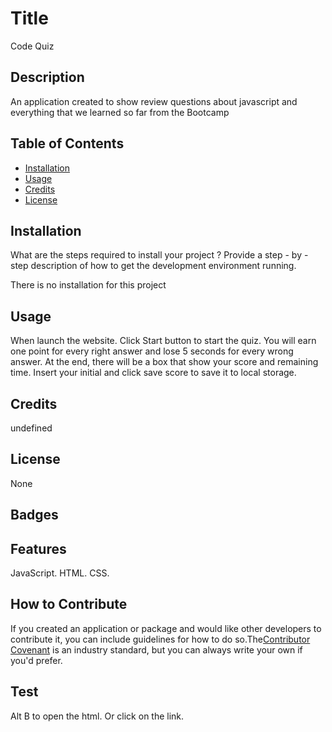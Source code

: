 
# Title

Code Quiz

## Description

An application created to show review questions about javascript and everything that we learned so far from the Bootcamp

## Table of Contents

  - [Installation](#installation)
  - [Usage](#usage)
  - [Credits](#credits)
  - [License](#license)


## Installation

What are the steps required to install your project ? Provide a step - by - step description of how to get the development environment running.

There is no installation for this project

## Usage

When launch the website. Click Start button to start the quiz. You will earn one point for every right answer and lose 5 seconds for every wrong answer. At the end, there will be a box that show your score and remaining time. Insert your initial and click save score to save it to local storage.

## Credits

undefined

## License

None

## Badges





## Features

JavaScript. HTML. CSS. 


## How to Contribute

If you created an application or package and would like other developers to contribute it, you can include guidelines for how to do so.The[Contributor Covenant](https://www.contributor-covenant.org/) is an industry standard, but you can always write your own if you'd prefer.

## Test

Alt B to open the html. Or click on the link.

